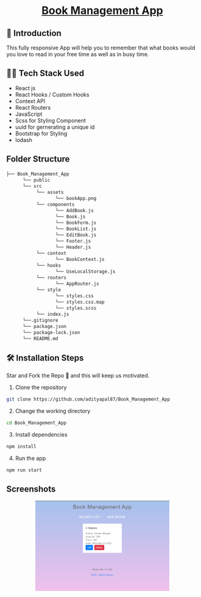 <h1 align ="center"><a href="#"> Book Management App</a> </h1>

## 📌 Introduction

This fully responsive App will help you to remember that what books would you love to read in your free time as well as in busy time.

<!-- ## 🚀 Visit Now -->

<!-- <img src="https://img.shields.io/badge/website-up-greene" /> -->

<!-- <pre><center><a href="https://adityapal87.github.io/Random_Users/"><b>adityapal87.github.io/Random_Users/</b></a></center></pre> -->

## 👨‍💻 Tech Stack Used

-  React js
-  React Hooks / Custom Hooks
-  Context API
-  React Routers
-  JavaScript
-  Scss for Styling Component
-  uuid for gernerating a unique id
-  Bootstrap for Styling
-  lodash

## Folder Structure

```
├── Book_Management_App
      └── public
      └── src
           └── assets
                  └── bookApp.png
           └── components
                  └── AddBook.js
                  └── Book.js
                  └── BookForm.js
                  └── BookList.js
                  └── EditBook.js
                  └── Footer.js
                  └── Header.js
           └── context
                  └── BookContext.js
           └── hooks
                  └── UseLocalStorage.js
           └── routers
                  └── AppRouter.js
           └── style
                  └── styles.css
                  └── styles.css.map
                  └── styles.scss
           └── index.js
      └──.gitignore
      └── package.json
      └── package-lock.json
      └── README.md

```

## 🛠️ Installation Steps

Star and Fork the Repo 🌟 and this will keep us motivated.

1. Clone the repository

```bash
git clone https://github.com/adityapal87/Book_Management_App
```

2. Change the working directory

```bash
cd Book_Management_App
```

3. Install dependencies

```bash
npm install
```

4. Run the app

```bash
npm run start
```

## Screenshots

<center>
<img src ="./src/assets/bookApp.png" width="70%" align="center"></img>
</center>
